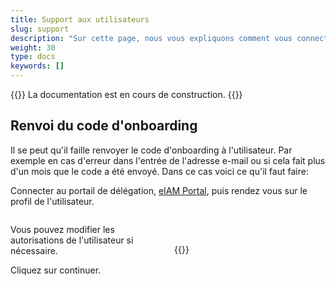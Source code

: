```yaml
---
title: Support aux utilisateurs
slug: support
description: "Sur cette page, nous vous expliquons comment vous connecter au portail de délégation eIAM et comment gérer les utilisateurs depuis cette page. Cette tâche ne concerne que les responsables des cantons (KT_Superuser)."
weight: 30
type: docs
keywords: []
---
```


{{<alert color="info">}}
La documentation est en cours de construction.
{{</alert>}}



## Renvoi du code d'onboarding

Il se peut qu'il faille renvoyer le code d'onboarding à l'utilisateur. Par exemple en cas d'erreur dans l'entrée de l'adresse e-mail ou si cela fait plus d'un mois que le code a été envoyé. Dans ce cas voici ce qu'il faut faire: 

Connecter au portail de délégation, <a href="https://www.portal.eiam.admin.ch/portal/adminservice/app/home">eIAM Portal</a>, puis rendez vous sur le profil de l'utilisateur. 

<!-- 1eme paire de colonnes -->

<div style="display: flex; justify-content: space-between; align-items: center;">

<div style="flex: 1; padding-right: 10px;">
<!-- First column content goes here -->
<p>
Vous pouvez modifier les autorisations de l'utilisateur si nécessaire. 
</p>

<p>
Cliquez sur continuer.
</p>


</div>

<div style="flex: 1; padding-left: 10px;">
<!-- Second column content goes here -->
{{<insertImage image="continuer_fr.png" class="bord taille">}}
</div>

</div>

&nbsp;
 
